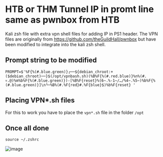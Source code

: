 # HTB or THM Tunnel IP in promt line same as pwnbox from HTB
Kali zsh file with extra vpn shell files for adding IP in PS1 header.
The VPN files are originally from https://github.com/theGuildHall/pwnbox but have been modified to integrate into the kali zsh shell.

## Prompt string to be modified
```
PROMPT=$'%F{%(#.blue.green)}┌──${debian_chroot:+($debian_chroot)──}$(/opt/vpnbash.sh)(%B%F{%(#.red.blue)}%n%(#.💀.@)%m%b%F{%(#.blue.green)})-[%B%F{reset}%(6~.%-1~/…/%4~.%5~)%b%F{%(#.blue.green)}]\n└─%B%(#.%F{red}#.%F{blue}$)%b%F{reset} '
```
## Placing VPN*.sh files
For this to work you have to place the `vpn*.sh` file in the folder `/opt`

## Once all done
```
source ~/.zshrc
```
![image](https://user-images.githubusercontent.com/3829939/114279840-e1139300-9a36-11eb-9829-e750cae06df3.png)
